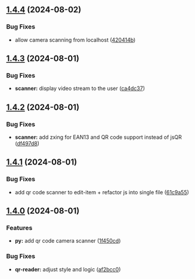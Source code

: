 ## [1.4.4](https://github.com/l4rm4nd/VoucherVault/compare/v1.4.3...v1.4.4) (2024-08-02)


### Bug Fixes

* allow camera scanning from localhost ([420414b](https://github.com/l4rm4nd/VoucherVault/commit/420414b1f240d123c4f81871e229bf31961104e4))

## [1.4.3](https://github.com/l4rm4nd/VoucherVault/compare/v1.4.2...v1.4.3) (2024-08-01)


### Bug Fixes

* **scanner:** display video stream to the user ([ca4dc37](https://github.com/l4rm4nd/VoucherVault/commit/ca4dc3740edd0380d26d35c93ef4518932a5d9fb))

## [1.4.2](https://github.com/l4rm4nd/VoucherVault/compare/v1.4.1...v1.4.2) (2024-08-01)


### Bug Fixes

* **scanner:** add zxing for EAN13 and QR code support instead of jsQR ([df497d8](https://github.com/l4rm4nd/VoucherVault/commit/df497d8bc70d17326ad75dd9abe5e8788ab3167b))

## [1.4.1](https://github.com/l4rm4nd/VoucherVault/compare/v1.4.0...v1.4.1) (2024-08-01)


### Bug Fixes

* add qr code scanner to edit-item + refactor js into single file ([61c9a55](https://github.com/l4rm4nd/VoucherVault/commit/61c9a5548049210c7ad04a65c66d93326efe2ed4))

## [1.4.0](https://github.com/l4rm4nd/VoucherVault/compare/v1.3.0...v1.4.0) (2024-08-01)


### Features

* **py:** add qr code camera scanner ([1f450cd](https://github.com/l4rm4nd/VoucherVault/commit/1f450cd3f19a5b1cf8b5bc48c54404b4f5d5ca63))


### Bug Fixes

* **qr-reader:** adjust style and logic ([af2bcc0](https://github.com/l4rm4nd/VoucherVault/commit/af2bcc08219dc3e6152e87a3c6190a3313690f21))

